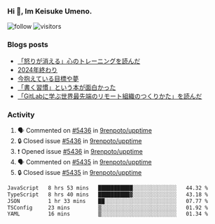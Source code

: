 ### Hi 👋, Im Keisuke Umeno.

<!--
**9renpoto/9renpoto** is a ✨ _special_ ✨ repository because its `README.md` (this file) appears on your GitHub profile.

Here are some ideas to get you started:

- 🔭 I’m currently working on ...
- 🌱 I’m currently learning ...
- 👯 I’m looking to collaborate on ...
- 🤔 I’m looking for help with ...
- 💬 Ask me about ...
- 📫 How to reach me: ...
- 😄 Pronouns: ...
- ⚡ Fun fact: ...
-->

![follow](https://img.shields.io/github/followers/9renpoto?label=Follow&style=social)
![visitors](https://komarev.com/ghpvc/?username=9renpoto&label=Profile%20views&color=0e75b6&style=flat)

### Blogs posts

<!-- BLOG-POST-LIST:START -->
- [「怒りが消える」心のトレーニングを読んだ](https://9renpoto.win/entry/2025/02/01/anger-management)
- [2024年終わり](https://9renpoto.win/entry/2024/12/31/2024-end)
- [今抱えている目標や夢](https://9renpoto.win/entry/2024/12/02/objective)
- [「書く習慣」という本が面白かった](https://9renpoto.win/entry/2024/11/11/leave_a_feeling_sad)
- [「GitLabに学ぶ世界最先端のリモート組織のつくりかた」を読んだ](https://9renpoto.win/entry/2024/09/10/remote_organization)
<!-- BLOG-POST-LIST:END -->

### Activity

<!--START_SECTION:activity-->
1. 🗣 Commented on [#5436](https://github.com/9renpoto/upptime/issues/5436#issuecomment-2659641773) in [9renpoto/upptime](https://github.com/9renpoto/upptime)
2. 🔒 Closed issue [#5436](https://github.com/9renpoto/upptime/issues/5436) in [9renpoto/upptime](https://github.com/9renpoto/upptime)
3. ❗ Opened issue [#5436](https://github.com/9renpoto/upptime/issues/5436) in [9renpoto/upptime](https://github.com/9renpoto/upptime)
4. 🗣 Commented on [#5435](https://github.com/9renpoto/upptime/issues/5435#issuecomment-2659547157) in [9renpoto/upptime](https://github.com/9renpoto/upptime)
5. 🔒 Closed issue [#5435](https://github.com/9renpoto/upptime/issues/5435) in [9renpoto/upptime](https://github.com/9renpoto/upptime)
<!--END_SECTION:activity-->

<!--START_SECTION:waka-->

```txt
JavaScript   8 hrs 53 mins   ███████████░░░░░░░░░░░░░░   44.32 %
TypeScript   8 hrs 40 mins   ██████████▓░░░░░░░░░░░░░░   43.18 %
JSON         1 hr 33 mins    ██░░░░░░░░░░░░░░░░░░░░░░░   07.77 %
TSConfig     23 mins         ▒░░░░░░░░░░░░░░░░░░░░░░░░   01.92 %
YAML         16 mins         ▒░░░░░░░░░░░░░░░░░░░░░░░░   01.34 %
```

<!--END_SECTION:waka-->
